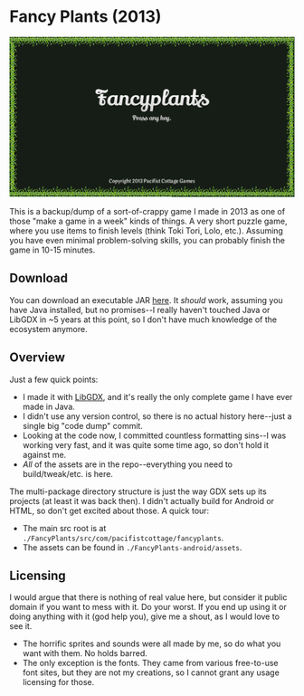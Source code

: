 # Fancy Plants (2013)

![Fancy Plants title screen](fancy-plants.png)

This is a backup/dump of a sort-of-crappy game I made in 2013 as one of those "make a game in a week" kinds of things. A very short puzzle game, where you use items to finish levels (think Toki Tori, Lolo, etc.). Assuming you have even minimal problem-solving skills, you can probably finish the game in 10-15 minutes.

## Download

You can download an executable JAR [here](https://github.com/gargrave/fancy-plants/releases). It _should_ work, assuming you have Java installed, but no promises--I really haven't touched Java or LibGDX in ~5 years at this point, so I don't have much knowledge of the ecosystem anymore.

## Overview

Just a few quick points:

- I made it with [LibGDX](https://github.com/libgdx/libgdx), and it's really the only complete game I have ever made in Java.
- I didn't use any version control, so there is no actual history here--just a single big "code dump" commit.
- Looking at the code now, I committed countless formatting sins--I was working very fast, and it was quite some time ago, so don't hold it against me.
- _All_ of the assets are in the repo--everything you need to build/tweak/etc. is here.

The multi-package directory structure is just the way GDX sets up its projects (at least it was back then). I didn't actually build for Android or HTML, so don't get excited about those. A quick tour:

- The main src root is at `./FancyPlants/src/com/pacifistcottage/fancyplants`.
- The assets can be found in `./FancyPlants-android/assets`.

## Licensing

I would argue that there is nothing of real value here, but consider it public domain if you want to mess with it. Do your worst. If you end up using it or doing anything with it (god help you), give me a shout, as I would love to see it.

- The horrific sprites and sounds were all made by me, so do what you want with them. No holds barred.
- The only exception is the fonts. They came from various free-to-use font sites, but they are not my creations, so I cannot grant any usage licensing for those.
